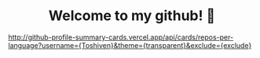 <div id="header" align="center">
   <h1>Welcome to my github! 👋</h1>
</div>

http://github-profile-summary-cards.vercel.app/api/cards/repos-per-language?username={Toshiven}&theme={transparent}&exclude={exclude}

<!--
**Toshiven/Toshiven** is a ✨ _special_ ✨ repository because its `README.md` (this file) appears on your GitHub profile.

Here are some ideas to get you started:

- 🔭 I’m currently working on ...
- 🌱 I’m currently learning ...
- 👯 I’m looking to collaborate on ...
- 🤔 I’m looking for help with ...
- 💬 Ask me about ...
- 📫 How to reach me: ...
- 😄 Pronouns: ...
- ⚡ Fun fact: ...
-->
